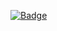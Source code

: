 [![Badge](https://perk.exchange/img/badges/perk.exchange/XjAPLB_DDSs/Donation-Made 'Perk Badge')](https://perk.exchange/link/invoice/perk.exchange/XjAPLB_DDSs)
